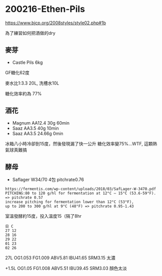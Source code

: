 # 200216-Ethen-Pils

https://www.bjcp.org/2008styles/style02.php#1b

為了練習如何把酒做的dry

## 麥芽
* Castle Pils 6kg

GF糖化62度

麥水比1:3.3 20L, 洗槽水10L

糖化效率約為 77%

## 酒花
* Magnum AA12.4 30g 60min
* Saaz AA3.5 40g 10min
* Saaz AA3.5 24.66g 0min

冰箱八小時冷卻到15度，然後發現漏了快一公升 糖化效率變75%...WTF, 這顆熱氣球真難搞

## 酵母

* Saflager W34/70 4包 pitchrate0.76

```
https://fermentis.com/wp-content/uploads/2018/03/SafLager-W-3470.pdf
PITCHING:80 to 120 g/hl for fermentation at 12°C – 15°C (53.6-59°F).  => pitchrate 0.57
increase pitching for fermentation lower than 12°C (53°F), 
up to 200 to 300 g/hl at 9°C (48°F) => pitchrate 0.95-1.43
```

室溫發酵約15度，投入溫度15（隔了8hr

```
日 C
27 12
28 16
29 22
01 23
02 26
```

27L OG1.053 FG1.009 ABV5.81 IBU41.65 SRM3.15 太濃

+1.5L OG1.05 FG1.008 ABV5.51 IBU39.45 SRM3.03 顏色太淡

## 